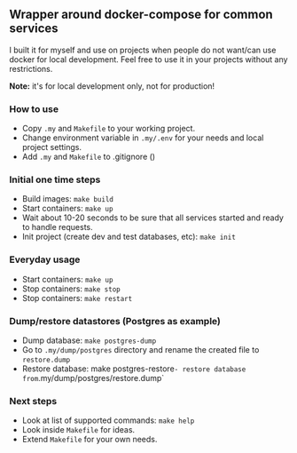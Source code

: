 ## Wrapper around docker-compose for common services
I built it for myself and use on projects when people do not want/can use docker for local development.
Feel free to use it in your projects without any restrictions.

**Note:** it's for local development only, not for production!

### How to use
- Copy `.my` and `Makefile` to your working project.
- Change environment variable in `.my/.env` for your needs and local project settings.
- Add `.my` and `Makefile` to .gitignore ()

### Initial one time steps
- Build images: `make build`
- Start containers: `make up`
- Wait about 10-20 seconds to be sure that all services started and ready to handle requests.
- Init project (create dev and test databases, etc): `make init`

### Everyday usage
- Start containers: `make up`
- Stop containers: `make stop`
- Stop containers: `make restart`

### Dump/restore datastores (Postgres as example)
- Dump database: `make postgres-dump`
- Go to `.my/dump/postgres` directory and rename the created file to `restore.dump`
- Restore database: make postgres-restore` - restore database from `.my/dump/postgres/restore.dump`

### Next steps
- Look at list of supported commands: `make help`
- Look inside `Makefile` for ideas.
- Extend `Makefile` for your own needs.